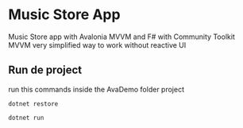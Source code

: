 ﻿# Music Store App


Music Store app with Avalonia MVVM and F# with Community Toolkit MVVM
very simplified way to work without reactive UI



## Run de project
run this commands inside the AvaDemo folder project


`dotnet restore`

`dotnet run`

